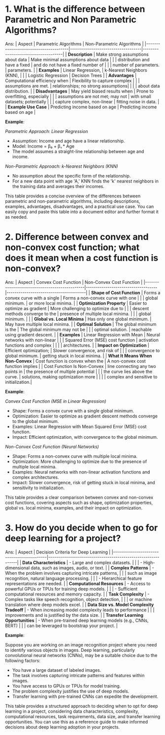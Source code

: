 # 1. What is the difference between Parametric and Non Parametric Algorithms?
Ans:
| Aspect                                | Parametric Algorithms               | Non-Parametric Algorithms            |
|---------------------------------------|------------------------------------|-------------------------------------|
| **Description**                       | Make strong assumptions about data  | Make minimal assumptions about data |
|                                       | distribution and have a fixed      | and do not have a fixed number of   |
|                                       | number of parameters.               | parameters.                         |
| **Examples**                           | Linear Regression,                 | k-Nearest Neighbors (KNN),          |
|                                       | Logistic Regression                | Decision Trees                      |
| **Advantages**                         | Computational efficiency when      | Flexibility to capture complex      |
|                                       | assumptions are met.                | relationships; no strong assumptions|
|                                       |                                    | about data distribution.            |
| **Disadvantages**                     | May yield biased results when      | Prone to overfitting, especially    |
|                                       | assumptions are not met; may not   | with small datasets; potentially   |
|                                       | capture complex, non-linear        | fitting noise in data.              |
| **Example Use Case**                  | Predicting income based on age     | Predicting income based on age     |

**Example**:

*Parametric Approach: Linear Regression*

- Assumption: Income and age have a linear relationship.
- Model: Income = β₀ + β₁ * Age
- The model assumes a straight-line relationship between age and income.

*Non-Parametric Approach: k-Nearest Neighbors (KNN)*

- No assumption about the specific form of the relationship.
- For a new data point with age 'A,' KNN finds the 'k' nearest neighbors in the training data and averages their incomes.

This table provides a concise overview of the differences between parametric and non-parametric algorithms, including descriptions, examples, advantages, disadvantages, and a practical use case. You can easily copy and paste this table into a document editor and further format it as needed.

# 2. Difference between convex and non-convex cost function; what does it mean when a cost function is non-convex?
Ans:
| Aspect                                        | Convex Cost Function                 | Non-Convex Cost Function                |
|-----------------------------------------------|------------------------------------|----------------------------------------|
| **Shape of Cost Function**                    | Forms a convex curve with a single  | Forms a non-convex curve with one      |
|                                               | global minimum.                     | or more local minima.                  |
| **Optimization Property**                     | Easier to optimize as gradient     | More challenging to optimize due to   |
|                                               | descent methods converge to the    | presence of multiple local minima.    |
|                                               | global minimum.                     |                                        |
| **Global vs. Local Minima**                   | Has only one global minimum.       | May have multiple local minima.       |
| **Optimal Solution**                         | The global minimum is the          | The global minimum may not be        |
|                                               | optimal solution.                   | reachable using gradient descent.     |
| **Examples**                                  | Linear Regression with Mean        | Neural networks with non-linear       |
|                                               | Squared Error (MSE) cost function  | activation functions and complex      |
|                                               |                                    | architectures.                        |
| **Impact on Optimization**                   | Efficient optimization;            | Slower convergence, and risk of      |
|                                               | convergence to global minimum.     | getting stuck in local minima.        |
| **What It Means When Non-Convex**            | Cost function is convex when the   | A non-convex cost function implies    |
| Cost Function Is Non-Convex                  | line connecting any two points in  | the presence of multiple potential    |
|                                               | the curve lies above the curve.    | solutions, making optimization more   |
|                                               |                                    | complex and sensitive to initialization.|

**Example**: 

*Convex Cost Function (MSE in Linear Regression)*

- Shape: Forms a convex curve with a single global minimum.
- Optimization: Easier to optimize as gradient descent methods converge to the global minimum.
- Examples: Linear Regression with Mean Squared Error (MSE) cost function.
- Impact: Efficient optimization, with convergence to the global minimum.

*Non-Convex Cost Function (Neural Networks)*

- Shape: Forms a non-convex curve with multiple local minima.
- Optimization: More challenging to optimize due to the presence of multiple local minima.
- Examples: Neural networks with non-linear activation functions and complex architectures.
- Impact: Slower convergence, risk of getting stuck in local minima, and sensitivity to initialization.

This table provides a clear comparison between convex and non-convex cost functions, covering aspects such as shape, optimization properties, global vs. local minima, examples, and their impact on optimization.

# 3. How do you decide when to go for deep learning for a project?
Ans:
| Aspect                                     | Decision Criteria for Deep Learning                           |
|--------------------------------------------|--------------------------------------------------------------|
| **Data Characteristics**                   | - Large and complex datasets.                                |
|                                            | - High-dimensional data, such as images, audio, or text.     |
| **Complex Patterns**                       | - When the problem involves capturing intricate patterns,    |
|                                            |   such as image recognition, natural language processing.    |
|                                            | - Hierarchical feature representations are needed.          |
| **Computational Resources**                | - Access to powerful GPUs or TPUs for training deep models.  |
|                                            | - Sufficient computational resources and memory capacity.    |
| **Task Complexity**                        | - Complex tasks like speech recognition, object detection,   |
|                                            |   or machine translation where deep models excel.           |
| **Data Size vs. Model Complexity Tradeoff** | - When increasing model complexity leads to performance     |
|                                            |   improvements and is justified by the data size.          |
| **Transfer Learning Opportunities**         | - When pre-trained deep learning models (e.g., CNNs, BERT)  |
|                                            |   can be leveraged to bootstrap your project.              |

**Example**: 

Suppose you are working on an image recognition project where you need to identify various objects in images. Deep learning, particularly convolutional neural networks (CNNs), may be a suitable choice due to the following factors:

- You have a large dataset of labeled images.
- The task involves capturing intricate patterns and features within images.
- You have access to GPUs or TPUs for model training.
- The problem complexity justifies the use of deep models.
- Transfer learning with pre-trained CNNs can expedite the development.

This table provides a structured approach to deciding when to opt for deep learning in a project, considering data characteristics, complexity, computational resources, task requirements, data size, and transfer learning opportunities. You can use this as a reference guide to make informed decisions about deep learning adoption in your projects.
